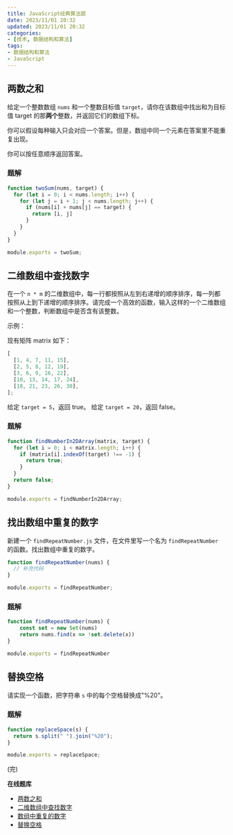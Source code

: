 ```yaml
---
title: JavaScript经典算法题
date: 2023/11/01 20:32
updated: 2023/11/01 20:32
categories:
- [技术, 数据结构和算法]
tags:
- 数据结构和算法
- JavaScript
---
```


## 两数之和

给定一个整数数组 `nums` 和一个整数目标值 `target`，请你在该数组中找出和为目标值 target 的那**两个**整数，并返回它们的数组下标。

你可以假设每种输入只会对应一个答案。但是，数组中同一个元素在答案里不能重复出现。

你可以按任意顺序返回答案。



### 题解

```js
function twoSum(nums, target) {
  for (let i = 0; i < nums.length; i++) {
    for (let j = i + 1; j < nums.length; j++) {
      if (nums[i] + nums[j] == target) {
        return [i, j]
      }
    }
  }
}

module.exports = twoSum;
```

## 二维数组中查找数字

在一个 `n * m` 的二维数组中，每一行都按照从左到右递增的顺序排序，每一列都按照从上到下递增的顺序排序。请完成一个高效的函数，输入这样的一个二维数组和一个整数，判断数组中是否含有该整数。

示例：

现有矩阵 matrix 如下：

```js
[
  [1, 4, 7, 11, 15],
  [2, 5, 8, 12, 19],
  [3, 6, 9, 16, 22],
  [10, 13, 14, 17, 24],
  [18, 21, 23, 26, 30],
];
```

给定 `target = 5`，返回 true。 给定 `target = 20`，返回 false。



### 题解

```js
function findNumberIn2DArray(matrix, target) {
  for (let i = 0; i < matrix.length; i++) {
    if (matrix[i].indexOf(target) !== -1) {
      return true;
    }
  }
  return false;
}

module.exports = findNumberIn2DArray;

```


## 找出数组中重复的数字

新建一个 `findRepeatNumber.js` 文件，在文件里写一个名为 `findRepeatNumber` 的函数。找出数组中重复的数字。

```js
function findRepeatNumber(nums) {
  // 补充代码
}

module.exports = findRepeatNumber;
```



### 题解

```js
function findRepeatNumber(nums) {
    const set = new Set(nums)
    return nums.find(x => !set.delete(x))
}

module.exports = findRepeatNumber
```

## 替换空格

请实现一个函数，把字符串 `s` 中的每个空格替换成"%20"。

### 题解

```js
function replaceSpace(s) {
  return s.split(" ").join("%20");
}

module.exports = replaceSpace;

```

(完)







**在线题库**

- [两数之和](https://www.lanqiao.cn/problems/2495/learning/)
- [二维数组中查找数字](https://www.lanqiao.cn/problems/2497/learning)
- [数组中重复的数字 ](https://www.lanqiao.cn/problems/2494/learning/)
- [替换空格](https://www.lanqiao.cn/problems/2494/learning/)
